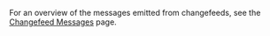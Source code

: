For an overview of the messages emitted from changefeeds, see the [Changefeed Messages](changefeed-messages.html) page.